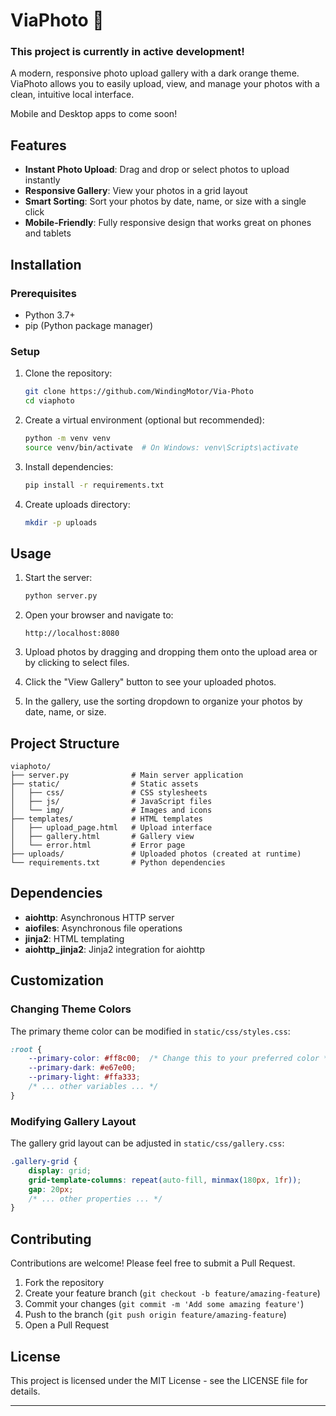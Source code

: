 # ViaPhoto 📸

### This project is currently in active development!

A modern, responsive photo upload gallery with a dark orange theme. ViaPhoto allows you to easily upload, view, and manage your photos with a clean, intuitive local interface.

Mobile and Desktop apps to come soon! 
## Features

- **Instant Photo Upload**: Drag and drop or select photos to upload instantly
- **Responsive Gallery**: View your photos in a grid layout
- **Smart Sorting**: Sort your photos by date, name, or size with a single click
- **Mobile-Friendly**: Fully responsive design that works great on phones and tablets

## Installation

### Prerequisites

- Python 3.7+
- pip (Python package manager)

### Setup

1. Clone the repository:
   ```bash
   git clone https://github.com/WindingMotor/Via-Photo
   cd viaphoto
   ```

2. Create a virtual environment (optional but recommended):
   ```bash
   python -m venv venv
   source venv/bin/activate  # On Windows: venv\Scripts\activate
   ```

3. Install dependencies:
   ```bash
   pip install -r requirements.txt
   ```

4. Create uploads directory:
   ```bash
   mkdir -p uploads
   ```

## Usage

1. Start the server:
   ```bash
   python server.py
   ```

2. Open your browser and navigate to:
   ```
   http://localhost:8080
   ```

3. Upload photos by dragging and dropping them onto the upload area or by clicking to select files.

4. Click the "View Gallery" button to see your uploaded photos.

5. In the gallery, use the sorting dropdown to organize your photos by date, name, or size.

## Project Structure

```
viaphoto/
├── server.py              # Main server application
├── static/                # Static assets
│   ├── css/               # CSS stylesheets
│   ├── js/                # JavaScript files
│   └── img/               # Images and icons
├── templates/             # HTML templates
│   ├── upload_page.html   # Upload interface
│   ├── gallery.html       # Gallery view
│   └── error.html         # Error page
├── uploads/               # Uploaded photos (created at runtime)
└── requirements.txt       # Python dependencies
```

## Dependencies

- **aiohttp**: Asynchronous HTTP server
- **aiofiles**: Asynchronous file operations
- **jinja2**: HTML templating
- **aiohttp_jinja2**: Jinja2 integration for aiohttp

## Customization

### Changing Theme Colors

The primary theme color can be modified in `static/css/styles.css`:

```css
:root {
    --primary-color: #ff8c00;  /* Change this to your preferred color */
    --primary-dark: #e67e00;
    --primary-light: #ffa333;
    /* ... other variables ... */
}
```

### Modifying Gallery Layout

The gallery grid layout can be adjusted in `static/css/gallery.css`:

```css
.gallery-grid {
    display: grid;
    grid-template-columns: repeat(auto-fill, minmax(180px, 1fr));
    gap: 20px;
    /* ... other properties ... */
}
```

## Contributing

Contributions are welcome! Please feel free to submit a Pull Request.

1. Fork the repository
2. Create your feature branch (`git checkout -b feature/amazing-feature`)
3. Commit your changes (`git commit -m 'Add some amazing feature'`)
4. Push to the branch (`git push origin feature/amazing-feature`)
5. Open a Pull Request

## License

This project is licensed under the MIT License - see the LICENSE file for details.

---

